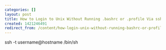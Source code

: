 ```yaml
---
categories: []
layout: post
title: How to Login to Unix Without Running .bashrc or .profile Via ssh
created: 1421246491
redirect_from: /content/how-login-unix-without-running-bashrc-or-profile-ssh
---
```

ssh -t username@hostname /bin/sh
